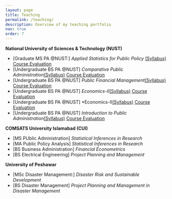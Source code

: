 ```yaml
---
layout: page
title: Teaching
permalink: /teaching/
description: Overview of my teaching portfolio
nav: true
order: 7 
---
```


**National University of Sciences & Technology (NUST)**
*  [Graduate MS PA @NUST:] *Applied Statistics for Public Policy* [(Syllabus)](***) [Course Evaluation](***)
*  [Undergraduate BS PA @NUST] *Comparative Public Administration*[(Syllabus)](***)  [Course Evaluation](***)
*  [Undergraduate BS PA @NUST] *Public Financial Management*[(Syllabus)](***)  [Course Evaluation](***)
*  [Undergraduate BS PA @NUST] *Economics-II*[(Syllabus)](***)  [Course Evaluation](***)
*  [Undergraduate BS PA @NUST] *Economics-II[(Syllabus)](***)  [Course Evaluation](***)
*  [Undergraduate BS PA @NUST] *Introduction to Public Administration*[(Syllabus)](***)  [Course Evaluation](***)

**COMSATS University Islamabad (CUI)**
*  [MS PUblic Administration] *Statistical Inferences in Research* 
*  [MA Public Policy Analysis] *Statistical Inferences in Research*
*  [BS Business Administration] *Financial Econometrics* 
*  [BS Electrical Engineering] *Project Planning and Management*

**University of Peshawar** 
*  [MSc Disaster Management:] *Disaster Risk and Sustainable Development*
*  [BS Disaster Management]   *Project Planning and Management in Disaster Management*
